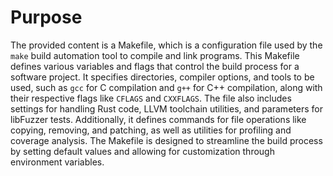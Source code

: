 # Purpose
The provided content is a Makefile, which is a configuration file used by the `make` build automation tool to compile and link programs. This Makefile defines various variables and flags that control the build process for a software project. It specifies directories, compiler options, and tools to be used, such as `gcc` for C compilation and `g++` for C++ compilation, along with their respective flags like `CFLAGS` and `CXXFLAGS`. The file also includes settings for handling Rust code, LLVM toolchain utilities, and parameters for libFuzzer tests. Additionally, it defines commands for file operations like copying, removing, and patching, as well as utilities for profiling and coverage analysis. The Makefile is designed to streamline the build process by setting default values and allowing for customization through environment variables.
